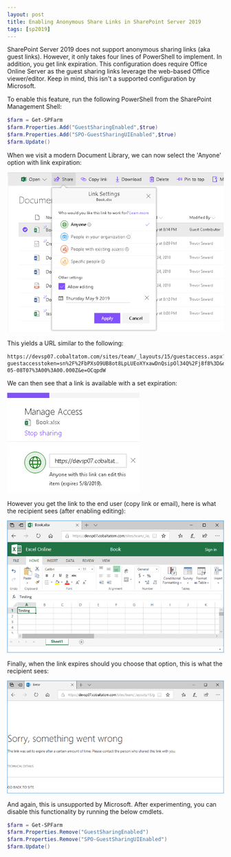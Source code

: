 ```yaml
---
layout: post
title: Enabling Anonymous Share Links in SharePoint Server 2019
tags: [sp2019]
---
```


SharePoint Server 2019 does not support anonymous sharing links (aka guest links). However, it only takes four lines of PowerShell to implement. In addition, you get link expiration. This configuration does require Office Online Server as the guest sharing links leverage the web-based Office viewer/editor. Keep in mind, this isn't a supported configuration by Microsoft.

To enable this feature, run the following PowerShell from the SharePoint Management Shell:

```powershell
$farm = Get-SPFarm
$farm.Properties.Add("GuestSharingEnabled",$true)
$farm.Properties.Add("SPO-GuestSharingUIEnabled",$true)
$farm.Update()
```

When we visit a modern Document Library, we can now select the 'Anyone' option with link expiration:

![anon-share.png](/assets/images/2019/05/anon-share.png)

This yields a URL similar to the following:

```
https://devsp07.cobaltatom.com/sites/team/_layouts/15/guestaccess.aspx?guestaccesstoken=sn%2F%2FbPXsO9UB8ot8LpLUEoXYxawDnQsipOl34Q%2Fj8f8%3D&docid=1f71e8af92a384035b00ebcb2bc322f4a&rev=1&expiration=2019-05-08T07%3A00%3A00.000Z&e=OCqpdW
```

We can then see that a link is available with a set expiration:

![anon-link.png](/assets/images/2019/05/anon-link.png)

However you get the link to the end user (copy link or email), here is what the recipient sees (after enabling editing):

![anon-edit.png](/assets/images/2019/05/anon-edit.png)

Finally, when the link expires should you choose that option, this is what the recipient sees:

![anon-expire.png](/assets/images/2019/05/anon-expire.png)

And again, this is unsupported by Microsoft. After experimenting, you can disable this functionality by running the below cmdlets.

```powershell
$farm = Get-SPFarm
$farm.Properties.Remove("GuestSharingEnabled")
$farm.Properties.Remove("SPO-GuestSharingUIEnabled")
$farm.Update()
```
